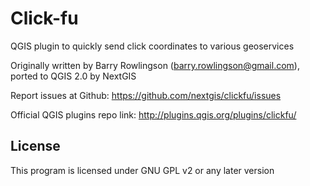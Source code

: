 Click-fu
=======

QGIS plugin to quickly send click coordinates to various geoservices

Originally written by Barry Rowlingson (barry.rowlingson@gmail.com), ported to QGIS 2.0 by NextGIS

Report issues at Github: https://github.com/nextgis/clickfu/issues

Official QGIS plugins repo link: http://plugins.qgis.org/plugins/clickfu/

License
-------------
This program is licensed under GNU GPL v2 or any later version
